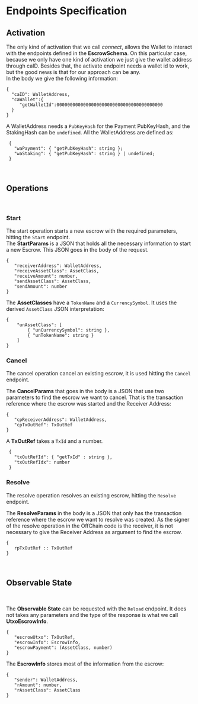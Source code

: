 # **Endpoints Specification**

## **Activation**

The only kind of activation that we call *connect*, allows the Wallet to interact with the endpoints defined in the **EscrowSchema**. On this particular case, because we only have one kind of activation we just give the wallet address through caID. Besides that, the activate endpoint needs a wallet id to work, but the good news is that for our approach can be any. <br>
In the body we give the following information:

 ```
{
   "caID": WalletAddress,
   "caWallet":{
      "getWalletId":0000000000000000000000000000000000000000
   }
}
 ```
A WalletAddress needs a `PubKeyHash` for the Payment PubKeyHash, and the StakingHash can be `undefined`. All the WalletAddress are defined as:
 ```
  {
    "waPayment": { "getPubKeyHash": string };
    "waStaking": { "getPubKeyHash": string } | undefined;
  }
 ```
<br>

## **Operations**
<br>

### **Start**

The start operation starts a new escrow with the required parameters, hitting the <code>Start</code> endpoint.<br>
The **StartParams** is a JSON that holds all the necessary information to start a new Escrow. This JSON goes in the body of the request.

 ```
{
    "receiverAddress": WalletAddress,
    "receiveAssetClass": AssetClass,
    "receiveAmount": number,
    "sendAssetClass": AssetClass,
    "sendAmount": number
}
 ```

The **AssetClasses** have a `TokenName` and a `CurrencySymbol`. It uses the derived `AssetClass` JSON interpretation:
```
{
    "unAssetClass": [
        { "unCurrencySymbol": string },
        { "unTokenName": string }
    ]
}
```

### **Cancel**

The cancel operation cancel an existing escrow, it is used hitting the <code>Cancel</code> endpoint.

The **CancelParams** that goes in the body is a JSON that use two parameters to find the escrow we want to cancel. That is the transaction reference where the escrow was started and the Receiver Address:

 ```
{
    "cpReceiverAddress": WalletAddress,
    "cpTxOutRef": TxOutRef
}
 ```

A **TxOutRef** takes a `TxId` and a number.
 ```
  {
    "txOutRefId": { "getTxId" : string },
    "txOutRefIdx": number
  }
 ```

### **Resolve**

The resolve operation resolves an existing escrow, hitting the <code>Resolve</code> endpoint.

The **ResolveParams** in the body is a JSON that only has the transaction reference where the escrow we want to resolve was created. As the signer of the resolve operation in the OffChain code is the receiver, it is not necessary to give the Receiver Address as argument to find the escrow.


 ```
{
    rpTxOutRef :: TxOutRef
}
 ```
<br>

## **Observable State**
<br>

The **Observable State** can be requested with the <code>Reload</code> endpoint. It does not takes any parameters and the type of the response is what we call **UtxoEscrowInfo**.

 ```
{
    "escrowUtxo": TxOutRef,
    "escrowInfo": EscrowInfo,
    "escrowPayment": (AssetClass, number)
}
 ```

The **EscrowInfo** stores most of the information from the escrow:
 ```
{
    "sender": WalletAddress,
    "rAmount": number,
    "rAssetClass": AssetClass
}
 ```